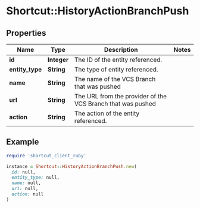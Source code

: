 # Shortcut::HistoryActionBranchPush

## Properties

| Name | Type | Description | Notes |
| ---- | ---- | ----------- | ----- |
| **id** | **Integer** | The ID of the entity referenced. |  |
| **entity_type** | **String** | The type of entity referenced. |  |
| **name** | **String** | The name of the VCS Branch that was pushed |  |
| **url** | **String** | The URL from the provider of the VCS Branch that was pushed |  |
| **action** | **String** | The action of the entity referenced. |  |

## Example

```ruby
require 'shortcut_client_ruby'

instance = Shortcut::HistoryActionBranchPush.new(
  id: null,
  entity_type: null,
  name: null,
  url: null,
  action: null
)
```

